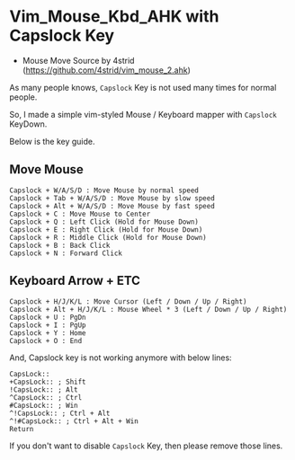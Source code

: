 # Vim_Mouse_Kbd_AHK with Capslock Key

* Mouse Move Source by 4strid (https://github.com/4strid/vim_mouse_2.ahk)

As many people knows, `Capslock` Key is not used many times for normal people.

So, I made a simple vim-styled Mouse / Keyboard mapper with `Capslock` KeyDown.

Below is the key guide.

## Move Mouse 

```
Capslock + W/A/S/D : Move Mouse by normal speed
Capslock + Tab + W/A/S/D : Move Mouse by slow speed
Capslock + Alt + W/A/S/D : Move Mouse by fast speed
Capslock + C : Move Mouse to Center
Capslock + Q : Left Click (Hold for Mouse Down)
Capslock + E : Right Click (Hold for Mouse Down)
Capslock + R : Middle Click (Hold for Mouse Down)
Capslock + B : Back Click
Capslock + N : Forward Click
```

## Keyboard Arrow + ETC

```
Capslock + H/J/K/L : Move Cursor (Left / Down / Up / Right)
Capslock + Alt + H/J/K/L : Mouse Wheel * 3 (Left / Down / Up / Right)
Capslock + U : PgDn
Capslock + I : PgUp
Capslock + Y : Home
Capslock + O : End
```

And, Capslock key is not working anymore with below lines:
```
CapsLock::
+CapsLock:: ; Shift
!CapsLock:: ; Alt
^CapsLock:: ; Ctrl
#CapsLock:: ; Win
^!CapsLock:: ; Ctrl + Alt
^!#CapsLock:: ; Ctrl + Alt + Win
Return
```

If you don't want to disable `Capslock` Key, then please remove those lines.


